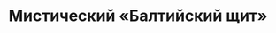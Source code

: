 ---
layout: mod
title: Мистический «Балтийский щит»
permalink: /mods/maps/misticrock
is_mod: true
---